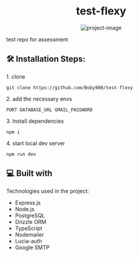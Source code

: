 <h1 align="center" id="title">test-flexy</h1>

<p align="center"><img src="https://socialify.git.ci/Boby900/test-flexy/image?font=Rokkitt&amp;language=1&amp;name=1&amp;owner=1&amp;pattern=Formal+Invitation&amp;stargazers=1&amp;theme=Dark" alt="project-image"></p>

<p id="description">test repo for assessment</p>

<h2>🛠️ Installation Steps:</h2>

<p>1. clone</p>

```
git clone https://github.com/Boby900/test-flexy
```

<p>2. add the necessary envs</p>

```
PORT DATABASE_URL GMAIL_PASSWORD
```

<p>3. Install dependencies</p>

```
npm i
```

<p>4. start local dev server</p>

```
npm run dev
```

  
  
<h2>💻 Built with</h2>

Technologies used in the project:

*   Express.js
*   Node.js
*   PostgreSQL
*   Drizzle ORM
*   TypeScript
*   Nodemailer
*   Lucia-auth
*   Google SMTP